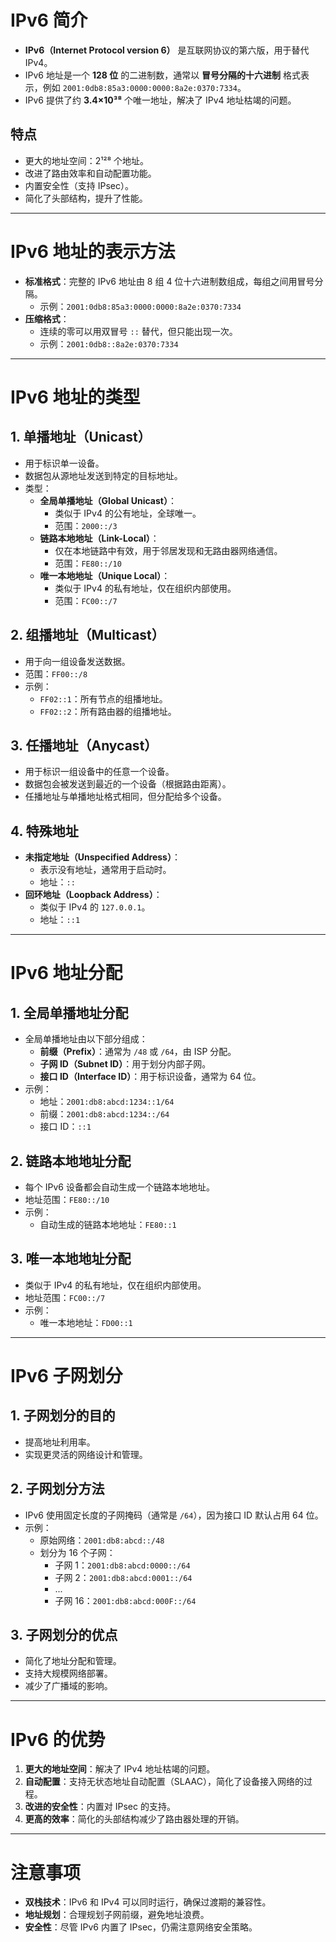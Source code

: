 # IPv6 简介

- **IPv6（Internet Protocol version 6）** 是互联网协议的第六版，用于替代 IPv4。
- IPv6 地址是一个 **128 位** 的二进制数，通常以 **冒号分隔的十六进制** 格式表示，例如 `2001:0db8:85a3:0000:0000:8a2e:0370:7334`。
- IPv6 提供了约 **3.4×10³⁸** 个唯一地址，解决了 IPv4 地址枯竭的问题。

## 特点
- 更大的地址空间：2¹²⁸ 个地址。
- 改进了路由效率和自动配置功能。
- 内置安全性（支持 IPsec）。
- 简化了头部结构，提升了性能。

---

# IPv6 地址的表示方法

- **标准格式**：完整的 IPv6 地址由 8 组 4 位十六进制数组成，每组之间用冒号分隔。
  - 示例：`2001:0db8:85a3:0000:0000:8a2e:0370:7334`
- **压缩格式**：
  - 连续的零可以用双冒号 `::` 替代，但只能出现一次。
  - 示例：`2001:0db8::8a2e:0370:7334`

---

# IPv6 地址的类型

## 1. 单播地址（Unicast）
- 用于标识单一设备。
- 数据包从源地址发送到特定的目标地址。
- 类型：
  - **全局单播地址（Global Unicast）**：
    - 类似于 IPv4 的公有地址，全球唯一。
    - 范围：`2000::/3`
  - **链路本地地址（Link-Local）**：
    - 仅在本地链路中有效，用于邻居发现和无路由器网络通信。
    - 范围：`FE80::/10`
  - **唯一本地地址（Unique Local）**：
    - 类似于 IPv4 的私有地址，仅在组织内部使用。
    - 范围：`FC00::/7`

## 2. 组播地址（Multicast）
- 用于向一组设备发送数据。
- 范围：`FF00::/8`
- 示例：
  - `FF02::1`：所有节点的组播地址。
  - `FF02::2`：所有路由器的组播地址。

## 3. 任播地址（Anycast）
- 用于标识一组设备中的任意一个设备。
- 数据包会被发送到最近的一个设备（根据路由距离）。
- 任播地址与单播地址格式相同，但分配给多个设备。

## 4. 特殊地址
- **未指定地址（Unspecified Address）**：
  - 表示没有地址，通常用于启动时。
  - 地址：`::`
- **回环地址（Loopback Address）**：
  - 类似于 IPv4 的 `127.0.0.1`。
  - 地址：`::1`

---

# IPv6 地址分配

## 1. 全局单播地址分配
- 全局单播地址由以下部分组成：
  - **前缀（Prefix）**：通常为 `/48` 或 `/64`，由 ISP 分配。
  - **子网 ID（Subnet ID）**：用于划分内部子网。
  - **接口 ID（Interface ID）**：用于标识设备，通常为 64 位。
- 示例：
  - 地址：`2001:db8:abcd:1234::1/64`
  - 前缀：`2001:db8:abcd:1234::/64`
  - 接口 ID：`::1`

## 2. 链路本地地址分配
- 每个 IPv6 设备都会自动生成一个链路本地地址。
- 地址范围：`FE80::/10`
- 示例：
  - 自动生成的链路本地地址：`FE80::1`

## 3. 唯一本地地址分配
- 类似于 IPv4 的私有地址，仅在组织内部使用。
- 地址范围：`FC00::/7`
- 示例：
  - 唯一本地地址：`FD00::1`

---

# IPv6 子网划分

## 1. 子网划分的目的
- 提高地址利用率。
- 实现更灵活的网络设计和管理。

## 2. 子网划分方法
- IPv6 使用固定长度的子网掩码（通常是 `/64`），因为接口 ID 默认占用 64 位。
- 示例：
  - 原始网络：`2001:db8:abcd::/48`
  - 划分为 16 个子网：
    - 子网 1：`2001:db8:abcd:0000::/64`
    - 子网 2：`2001:db8:abcd:0001::/64`
    - ...
    - 子网 16：`2001:db8:abcd:000F::/64`

## 3. 子网划分的优点
- 简化了地址分配和管理。
- 支持大规模网络部署。
- 减少了广播域的影响。

---

# IPv6 的优势

1. **更大的地址空间**：解决了 IPv4 地址枯竭的问题。
2. **自动配置**：支持无状态地址自动配置（SLAAC），简化了设备接入网络的过程。
3. **改进的安全性**：内置对 IPsec 的支持。
4. **更高的效率**：简化的头部结构减少了路由器处理的开销。

---

# 注意事项

- **双栈技术**：IPv6 和 IPv4 可以同时运行，确保过渡期的兼容性。
- **地址规划**：合理规划子网前缀，避免地址浪费。
- **安全性**：尽管 IPv6 内置了 IPsec，仍需注意网络安全策略。
